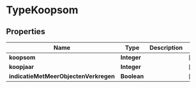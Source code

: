 

# TypeKoopsom

## Properties

Name | Type | Description | Notes
------------ | ------------- | ------------- | -------------
**koopsom** | **Integer** |  |  [optional]
**koopjaar** | **Integer** |  |  [optional]
**indicatieMetMeerObjectenVerkregen** | **Boolean** |  |  [optional]



